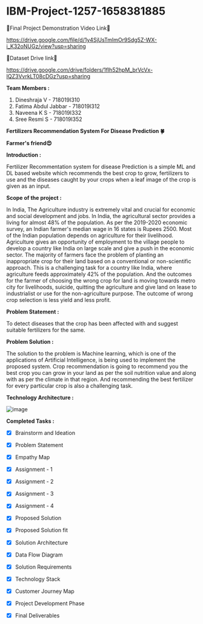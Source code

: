 # IBM-Project-1257-1658381885

🏮Final Project Demonstration Video Link🏮

https://drive.google.com/file/d/1y4SjUsTmImOr9Sdg5Z-WX-i_K32oNUGz/view?usp=sharing

🏮Dataset Drive link🏮

https://drive.google.com/drive/folders/1flh52hpM_brVcVx-IQZ3VvrkLT08cDGz?usp=sharing

**Team Members :**

1) Dineshraja V - 718019I310
2) Fatima Abdul Jabbar - 718019I312
3) Naveena K S - 718019I332
4) Sree Resmi S - 718019I352

**Fertilizers Recommendation System For Disease Prediction 🍀**

**Farmer's friend😍**
     

**Introduction :**

Fertilizer Recommentation system for disease Prediction is a simple ML and DL based website which recommends the best crop to grow, fertilizers to use and the diseases caught by your crops when a leaf image of the crop is given as an input.

**Scope of the project :**

In India, The Agriculture industry is extremely vital and crucial for economic and social development and jobs. In India, the agricultural sector provides a living for almost 48% of the population. As per the 2019-2020 economic survey, an Indian farmer's median wage in 16 states is Rupees 2500. Most of the Indian population depends on agriculture for their livelihood. Agriculture gives an opportunity of employment to the village people to develop a country like India on large scale and give a push in the economic sector. The majority of farmers face the problem of planting an inappropriate crop for their land based on a conventional or non-scientific approach. This is a challenging task for a country like India, where agriculture feeds approximately 42% of the population. And the outcomes for the farmer of choosing the wrong crop for land is moving towards metro city for livelihoods, suicide, quitting the agriculture and give land on lease to industrialist or use for the non-agriculture purpose. The outcome of wrong crop selection is less yield and less profit.

**Problem Statement :**

To detect diseases that the crop has been affected with and suggest suitable fertilizers for the same.

**Problem Solution :**

The solution to the problem is Machine learning, which is one of the applications of Artificial Intelligence, is being used to implement the proposed system. Crop recommendation is going to recommend you the best crop you can grow in your land as per the soil nutrition value and along with as per the climate in that region. And recommending the best fertilizer for every particular crop is also a challenging task. 

**Technology Architecture :**

![image](https://user-images.githubusercontent.com/113674474/202077880-e3c00879-a656-4e8f-8804-6ab159a0765d.png)

**Completed Tasks :**
 
 - [x] Brainstorm and Ideation

 - [x] Problem Statement

 - [x] Empathy Map

 - [x] Assignment - 1

 - [x] Assignment - 2

 - [x] Assignment - 3

 - [x] Assignment - 4

 - [x] Proposed Solution

 - [x] Proposed Solution fit

 - [x] Solution Architecture

 - [x] Data Flow Diagram

 - [x] Solution Requirements

 - [x] Technology Stack

 - [x] Customer Journey Map
 
 - [x] Project Development Phase

 - [x] Final Deliverables
